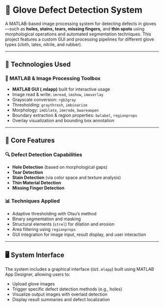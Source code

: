 # 🧤 Glove Defect Detection System

A MATLAB-based image processing system for detecting defects in gloves—such as **holes, stains, tears, missing fingers,** and **thin spots** using morphological operations and automated segmentation techniques. This project features a custom GUI and processing pipelines for different glove types (cloth, latex, nitrile, and rubber).

---

## 🧪 Technologies Used

### 🧠 MATLAB & Image Processing Toolbox
- **MATLAB GUI (.mlapp)** built for interactive usage
- Image read & write: `imread`, `imshow`, `imoverlay`
- Grayscale conversion: `rgb2gray`
- Thresholding: `graythresh`, `imbinarize`
- Morphology: `imdilate`, `imerode`, `bwareaopen`
- Boundary extraction & region properties: `bwlabel`, `regionprops`
- Overlay visualization and bounding box annotation

---

## 🧩 Core Features

### 🔍 Defect Detection Capabilities
- **Hole Detection** (based on morphological gaps)
- **Tear Detection**
- **Stain Detection** (via color space and texture analysis)
- **Thin Material Detection**
- **Missing Finger Detection**

### 📊 Techniques Applied
- Adaptive thresholding with Otsu’s method
- Binary segmentation and masking
- Structural elements (`strel`) for dilation and erosion
- Area filtering using `regionprops`
- GUI integration for image input, result display, and user interaction

---

## 🖥 System Interface

The system includes a graphical interface (`GUI.mlapp`) built using MATLAB App Designer, allowing users to:

- Upload glove images
- Trigger specific defect detection methods (e.g., holes)
- Visualize output images with overlaid detection
- Display result summaries and defect localization

